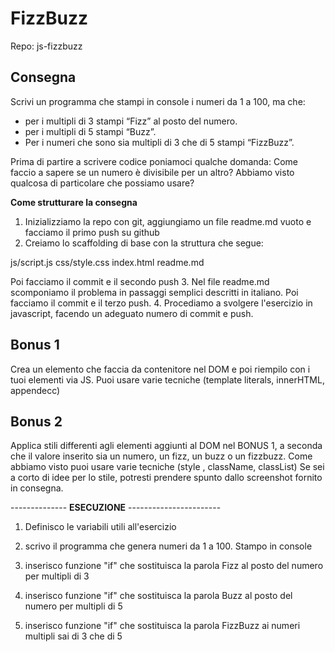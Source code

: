 # FizzBuzz

Repo: js-fizzbuzz

## Consegna 

Scrivi un programma che stampi in console i numeri da 1 a 100, ma che:

- per i multipli di 3 stampi “Fizz” al posto del numero.
- per i multipli di 5 stampi “Buzz”.
- Per i numeri che sono sia multipli di 3 che di 5 stampi “FizzBuzz”.

Prima di partire a scrivere codice poniamoci qualche domanda:
Come faccio a sapere se un numero è divisibile per un altro?
Abbiamo visto qualcosa di particolare che possiamo usare?

**Come strutturare la consegna**

1. Inizializziamo la repo con git, aggiungiamo un file readme.md vuoto e facciamo il primo push su github
2. Creiamo lo scaffolding di base con la struttura che segue:

js/script.js
css/style.css
index.html
readme.md

Poi facciamo il commit e il secondo push
3. Nel file readme.md scomponiamo il problema in passaggi semplici descritti in italiano. Poi facciamo il commit e il terzo push.
4. Procediamo a svolgere l'esercizio in javascript,  facendo un adeguato numero di commit e push.

## Bonus 1

Crea un elemento che faccia da contenitore nel DOM e poi riempilo con i tuoi elementi via JS.
Puoi usare varie tecniche  (template literals, innerHTML, appendecc)

## Bonus 2

Applica stili differenti agli elementi aggiunti al DOM nel BONUS 1, a seconda che il valore inserito sia un numero, un fizz, un buzz o un fizzbuzz.
Come abbiamo visto puoi  usare varie tecniche (style , className, classList) Se sei a corto di idee per lo stile, potresti prendere spunto dallo screenshot fornito in consegna.

--------------  **ESECUZIONE** -----------------------

1. Definisco le variabili utili all'esercizio

2. scrivo il programma che genera numeri da 1 a 100. Stampo in console

3. inserisco funzione "if" che sostituisca la parola Fizz al posto del numero per multipli di 3 

4. inserisco funzione "if" che sostituisca la parola Buzz al posto del numero per multipli di 5 

5. inserisco funzione "if" che sostituisca la parola FizzBuzz ai numeri multipli sai di 3 che di 5

